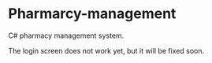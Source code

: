 # Pharmarcy-management
C# pharmacy management system.

The login screen does not work yet, but it will be fixed soon.
